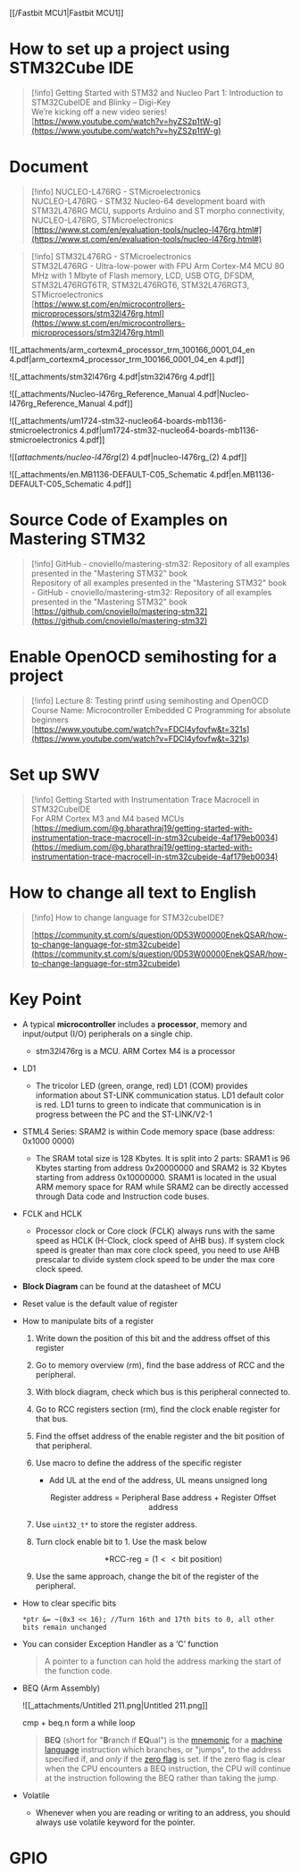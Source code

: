 [[/Fastbit MCU1|Fastbit MCU1]]

# How to set up a project using STM32Cube IDE

> [!info] Getting Started with STM32 and Nucleo Part 1: Introduction to STM32CubeIDE and Blinky – Digi-Key  
> We’re kicking off a new video series!  
> [https://www.youtube.com/watch?v=hyZS2p1tW-g](https://www.youtube.com/watch?v=hyZS2p1tW-g)  

# Document

> [!info] NUCLEO-L476RG - STMicroelectronics  
> NUCLEO-L476RG - STM32 Nucleo-64 development board with STM32L476RG MCU, supports Arduino and ST morpho connectivity, NUCLEO-L476RG, STMicroelectronics  
> [https://www.st.com/en/evaluation-tools/nucleo-l476rg.html#](https://www.st.com/en/evaluation-tools/nucleo-l476rg.html#)  

> [!info] STM32L476RG - STMicroelectronics  
> STM32L476RG - Ultra-low-power with FPU Arm Cortex-M4 MCU 80 MHz with 1 Mbyte of Flash memory, LCD, USB OTG, DFSDM, STM32L476RGT6TR, STM32L476RGT6, STM32L476RGT3, STMicroelectronics  
> [https://www.st.com/en/microcontrollers-microprocessors/stm32l476rg.html](https://www.st.com/en/microcontrollers-microprocessors/stm32l476rg.html)  

![[_attachments/arm_cortexm4_processor_trm_100166_0001_04_en 4.pdf|arm_cortexm4_processor_trm_100166_0001_04_en 4.pdf]]

![[_attachments/stm32l476rg 4.pdf|stm32l476rg 4.pdf]]

![[_attachments/Nucleo-l476rg_Reference_Manual 4.pdf|Nucleo-l476rg_Reference_Manual 4.pdf]]

![[_attachments/um1724-stm32-nucleo64-boards-mb1136-stmicroelectronics 4.pdf|um1724-stm32-nucleo64-boards-mb1136-stmicroelectronics 4.pdf]]

![[_attachments/nucleo-l476rg_(2) 4.pdf|nucleo-l476rg_(2) 4.pdf]]

![[_attachments/en.MB1136-DEFAULT-C05_Schematic 4.pdf|en.MB1136-DEFAULT-C05_Schematic 4.pdf]]

  

  

# Source Code of Examples on Mastering STM32

> [!info] GitHub - cnoviello/mastering-stm32: Repository of all examples presented in the "Mastering STM32" book  
> Repository of all examples presented in the "Mastering STM32" book - GitHub - cnoviello/mastering-stm32: Repository of all examples presented in the "Mastering STM32" book  
> [https://github.com/cnoviello/mastering-stm32](https://github.com/cnoviello/mastering-stm32)  

# Enable OpenOCD semihosting for a project

> [!info] Lecture 8: Testing printf using semihosting and OpenOCD  
> Course Name: Microcontroller Embedded C Programming for absolute beginners  
> [https://www.youtube.com/watch?v=FDCI4yfovfw&t=321s](https://www.youtube.com/watch?v=FDCI4yfovfw&t=321s)  

# Set up SWV

> [!info] Getting Started with Instrumentation Trace Macrocell in STM32CubeIDE  
> For ARM Cortex M3 and M4 based MCUs  
> [https://medium.com/@g.bharathraj19/getting-started-with-instrumentation-trace-macrocell-in-stm32cubeide-4af179eb0034](https://medium.com/@g.bharathraj19/getting-started-with-instrumentation-trace-macrocell-in-stm32cubeide-4af179eb0034)  

# How to change all text to English

> [!info] How to change language for STM32cubeIDE?  
>  
> [https://community.st.com/s/question/0D53W00000EnekQSAR/how-to-change-language-for-stm32cubeide](https://community.st.com/s/question/0D53W00000EnekQSAR/how-to-change-language-for-stm32cubeide)  

# Key Point

- A typical **microcontroller** includes a **processor**, memory and input/output (I/O) peripherals on a single chip.
    - stm32l476rg is a MCU. ARM Cortex M4 is a processor
- LD1
    - The tricolor LED (green, orange, red) LD1 (COM) provides information about ST-LINK communication status. LD1 default color is red. LD1 turns to green to indicate that communication is in progress between the PC and the ST-LINK/V2-1
- STML4 Series: SRAM2 is within Code memory space (base address: 0x1000 0000)
    - The SRAM total size is 128 Kbytes. It is split into 2 parts: SRAM1 is 96 Kbytes starting from address 0x20000000 and SRAM2 is 32 Kbytes starting from address 0x10000000. SRAM1 is located in the usual ARM memory space for RAM while SRAM2 can be directly accessed through Data code and Instruction code buses.
- FCLK and HCLK
    - Processor clock or Core clock (FCLK) always runs with the same speed as HCLK (H-Clock, clock speed of AHB bus). If system clock speed is greater than max core clock speed, you need to use AHB prescalar to divide system clock speed to be under the max core clock speed.
- **Block Diagram** can be found at the datasheet of MCU
- Reset value is the default value of register
- How to manipulate bits of a register
    1. Write down the position of this bit and the address offset of this register
    2. Go to memory overview (rm), find the base address of RCC and the peripheral.
    3. With block diagram, check which bus is this peripheral connected to.
    4. Go to RCC registers section (rm), find the clock enable register for that bus.
    5. Find the offset address of the enable register and the bit position of that peripheral.
    6. Use macro to define the address of the specific register
        
        - Add UL at the end of the address, UL means unsigned long
        
        $$\text{Register address = Peripheral Base address + Register Offset address}$$
        
    7. Use `uint32_t*` to store the register address.
    8. Turn clock enable bit to 1. Use the mask below
        
        $$\text{*RCC-reg}=(1<<\text{bit position})$$
        
    9. Use the same approach, change the bit of the register of the peripheral.
- How to clear specific bits
    
    ```Plain
    *ptr &= ~(0x3 << 16); //Turn 16th and 17th bits to 0, all other bits remain unchanged
    ```
    
- You can consider Exception Handler as a ‘C’ function
    
    > A pointer to a function can hold the address marking the start of the function code.
    
- BEQ (Arm Assembly)
    
    ![[_attachments/Untitled 211.png|Untitled 211.png]]
    
    cmp + beq.n form a while loop
    
    > **BEQ** (short for "**B**ranch if **EQ**ual") is the [mnemonic](https://www.c64-wiki.com/wiki/Mnemonic) for a [machine language](https://www.c64-wiki.com/wiki/Machine_language) instruction which branches, or "jumps", to the address specified if, and _only_ if the [zero flag](https://www.c64-wiki.com/wiki/Zero_flag) is set. If the zero flag is clear when the CPU encounters a BEQ instruction, the CPU will continue at the instruction following the BEQ rather than taking the jump.
    
- Volatile
    - Whenever when you are reading or writing to an address, you should always use volatile keyword for the pointer.

# GPIO